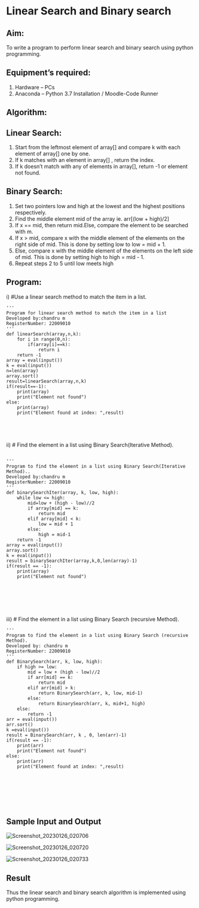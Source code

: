 # Linear Search and Binary search
## Aim:
To write a program to perform linear search and binary search using python programming.
## Equipment’s required:
1.	Hardware – PCs
2.	Anaconda – Python 3.7 Installation / Moodle-Code Runner
## Algorithm:
## Linear Search:
1.	Start from the leftmost element of array[] and compare k with each element of array[] one by one.
2.	If k matches with an element in array[] , return the index.
3.	If k doesn’t match with any of elements in array[], return -1 or element not found.
## Binary Search:
1.	Set two pointers low and high at the lowest and the highest positions respectively.
2.	Find the middle element mid of the array ie. arr[(low + high)/2]
3.	If x == mid, then return mid.Else, compare the element to be searched with m.
4.	If x > mid, compare x with the middle element of the elements on the right side of mid. This is done by setting low to low = mid + 1.
5.	Else, compare x with the middle element of the elements on the left side of mid. This is done by setting high to high = mid - 1.
6.	Repeat steps 2 to 5 until low meets high
## Program:
i)	#Use a linear search method to match the item in a list.
```
''' 
Program for linear search method to match the item in a list
Developed by:chandru m
RegisterNumber: 22009010
'''
def linearSearch(array,n,k):
    for i in range(0,n):
        if(array[i]==k):
            return i
    return -1
array = eval(input())
k = eval(input())
n=len(array)
array.sort()
result=linearSearch(array,n,k)
if(result==-1):
    print(array)
    print("Element not found")
else:
    print(array)
    print("Element found at index: ",result)
    




```
ii)	# Find the element in a list using Binary Search(Iterative Method).
```

''' 
Program to find the element in a list using Binary Search(Iterative Method)..
Developed by:chandru m
RegisterNumber: 22009010
'''
def binarySearchIter(array, k, low, high):
    while low <= high:
        mid=low + (high - low)//2
        if array[mid] == k:
            return mid 
        elif array[mid] < k:
            low = mid + 1
        else:
            high = mid-1
    return -1
array = eval(input())
array.sort()
k = eval(input()) 
result = binarySearchIter(array,k,0,len(array)-1)
if(result == -1):
    print(array)
    print("Element not found")







```
iii)	# Find the element in a list using Binary Search (recursive Method).
```
''' 
Program to find the element in a list using Binary Search (recursive Method).
Developed by: chandru m
RegisterNumber: 22009010
'''
def BinarySearch(arr, k, low, high):
    if high >= low:
        mid = low + (high - low)//2
        if arr[mid] == k:
            return mid 
        elif arr[mid] > k:
            return BinarySearch(arr, k, low, mid-1)
        else:
            return BinarySearch(arr, k, mid+1, high) 
    else:
        return -1
arr = eval(input())
arr.sort()
k =eval(input()) 
result = BinarySearch(arr, k , 0, len(arr)-1)
if(result == -1):
    print(arr)
    print("Element not found")
else:
    print(arr)
    print("Element found at index: ",result)








```
## Sample Input and Output

![Screenshot_20230126_020706](https://user-images.githubusercontent.com/118644502/214791779-8ad65fec-74f5-4589-b5bf-15fcc52d5469.png)

![Screenshot_20230126_020720](https://user-images.githubusercontent.com/118644502/214791801-65cea219-ffea-46c4-b494-edd3fe5027df.png)

![Screenshot_20230126_020733](https://user-images.githubusercontent.com/118644502/214791822-651d9063-464d-4840-8c63-d8c3e3849667.png)



## Result
Thus the linear search and binary search algorithm is implemented using python programming.
